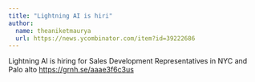 ```yaml
---
title: "Lightning AI is hiri"
author:
  name: theaniketmaurya
  url: https://news.ycombinator.com/item?id=39222686
---
```

Lightning AI is hiring for Sales Development Representatives in NYC and Palo alto
<a href="https:&#x2F;&#x2F;grnh.se&#x2F;aaae3f6c3us" rel="nofollow">https:&#x2F;&#x2F;grnh.se&#x2F;aaae3f6c3us</a>
